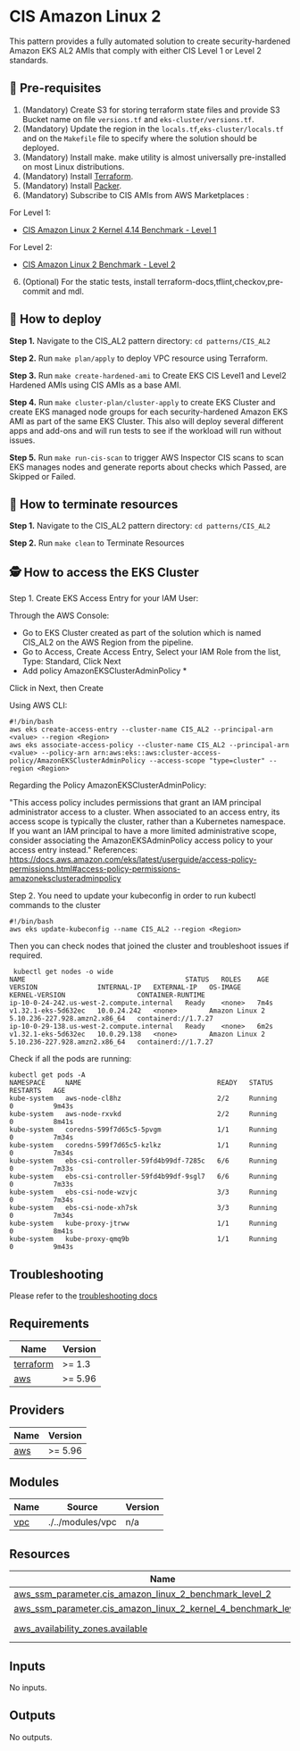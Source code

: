 # CIS Amazon Linux 2

This pattern provides a fully automated solution to create security-hardened Amazon EKS AL2 AMIs that comply with either CIS Level 1 or Level 2 standards.

## 🔢 Pre-requisites

1. (Mandatory) Create S3 for storing terraform state files and provide S3 Bucket name on file ``versions.tf`` and ``eks-cluster/versions.tf``.
2. (Mandatory) Update the region in the ``locals.tf``,``eks-cluster/locals.tf`` and on the ``Makefile`` file to specify where the solution should be deployed.
3. (Mandatory) Install make. make utility is almost universally pre-installed on most Linux distributions.
4. (Mandatory) Install [Terraform](https://developer.hashicorp.com/terraform/tutorials/aws-get-started/install-cli).
5. (Mandatory) Install [Packer](https://developer.hashicorp.com/packer/tutorials/docker-get-started/get-started-install-cli).
6. (Mandatory) Subscribe to CIS AMIs from AWS Marketplaces :

For Level 1:

- [CIS Amazon Linux 2 Kernel 4.14 Benchmark - Level 1](https://aws.amazon.com/marketplace/pp/prodview-5ihz572adcm7i?sr=0-2&ref_=beagle&applicationId=AWSMPContessa)

For Level 2:

- [CIS Amazon Linux 2 Benchmark - Level 2](https://aws.amazon.com/marketplace/server/procurement?productId=c41d38c4-3f6a-4434-9a86-06dd331d3f9c)

6. (Optional) For the static tests, install terraform-docs,tflint,checkov,pre-commit and mdl.

## 🚀 How to deploy

**Step 1.** Navigate to the CIS_AL2 pattern directory: `cd patterns/CIS_AL2`

**Step 2.** Run `make plan/apply` to deploy VPC resource using Terraform.

**Step 3.** Run `make create-hardened-ami` to Create EKS CIS Level1 and Level2 Hardened AMIs using CIS AMIs as a base AMI.

**Step 4.** Run `make cluster-plan/cluster-apply` to create EKS Cluster and create EKS managed node groups for each security-hardened Amazon EKS AMI as part of the same EKS Cluster. This also will deploy several different apps and add-ons and will run tests to see if the workload will run without issues.

**Step 5.** Run `make run-cis-scan` to trigger AWS Inspector CIS scans to scan EKS manages nodes and generate reports about checks which Passed, are Skipped or Failed.

## 🧹 How to terminate resources

**Step 1.** Navigate to the CIS_AL2 pattern directory: `cd patterns/CIS_AL2`

**Step 2.** Run `make clean` to Terminate Resources

## 🕵️ How to access the EKS Cluster

Step 1. Create EKS Access Entry for your IAM User:

Through the AWS Console:

- Go to EKS Cluster created as part of the solution which is named CIS_AL2 on the AWS Region from the pipeline.
- Go to Access, Create Access Entry, Select your IAM Role from the list, Type: Standard, Click Next
- Add policy AmazonEKSClusterAdminPolicy *

Click in Next, then Create

Using AWS CLI:

```
#!/bin/bash
aws eks create-access-entry --cluster-name CIS_AL2 --principal-arn <value> --region <Region>
aws eks associate-access-policy --cluster-name CIS_AL2 --principal-arn <value> --policy-arn arn:aws:eks::aws:cluster-access-policy/AmazonEKSClusterAdminPolicy --access-scope "type=cluster" --region <Region>
```

Regarding the Policy AmazonEKSClusterAdminPolicy:

"This access policy includes permissions that grant an IAM principal administrator access to a cluster. When associated to an access entry, its access scope is typically the cluster, rather than a Kubernetes namespace. If you want an IAM principal to have a more limited administrative scope, consider associating the AmazonEKSAdminPolicy access policy to your access entry instead."
References: <https://docs.aws.amazon.com/eks/latest/userguide/access-policy-permissions.html#access-policy-permissions-amazoneksclusteradminpolicy>

Step 2. You need to update your kubeconfig in order to run kubectl commands to the cluster

```
#!/bin/bash
aws eks update-kubeconfig --name CIS_AL2 --region <Region>
```

Then you can check nodes that joined the cluster and troubleshoot issues if required.

```#!/bin/bash
 kubectl get nodes -o wide
NAME                                        STATUS   ROLES    AGE    VERSION               INTERNAL-IP   EXTERNAL-IP   OS-IMAGE         KERNEL-VERSION                  CONTAINER-RUNTIME
ip-10-0-24-242.us-west-2.compute.internal   Ready    <none>   7m4s   v1.32.1-eks-5d632ec   10.0.24.242   <none>        Amazon Linux 2   5.10.236-227.928.amzn2.x86_64   containerd://1.7.27
ip-10-0-29-138.us-west-2.compute.internal   Ready    <none>   6m2s   v1.32.1-eks-5d632ec   10.0.29.138   <none>        Amazon Linux 2   5.10.236-227.928.amzn2.x86_64   containerd://1.7.27
```

Check if all the pods are running:

```#!/bin/bash
kubectl get pods -A
NAMESPACE     NAME                                  READY   STATUS    RESTARTS   AGE
kube-system   aws-node-cl8hz                        2/2     Running   0          9m43s
kube-system   aws-node-rxvkd                        2/2     Running   0          8m41s
kube-system   coredns-599f7d65c5-5pvgm              1/1     Running   0          7m34s
kube-system   coredns-599f7d65c5-kzlkz              1/1     Running   0          7m34s
kube-system   ebs-csi-controller-59fd4b99df-7285c   6/6     Running   0          7m33s
kube-system   ebs-csi-controller-59fd4b99df-9sgl7   6/6     Running   0          7m33s
kube-system   ebs-csi-node-wzvjc                    3/3     Running   0          7m34s
kube-system   ebs-csi-node-xh7sk                    3/3     Running   0          7m34s
kube-system   kube-proxy-jtrww                      1/1     Running   0          8m41s
kube-system   kube-proxy-qmq9b                      1/1     Running   0          9m43s
```

## Troubleshooting

Please refer to the [troubleshooting docs](../../docs/troubleshooting.md)

<!-- BEGIN_TF_DOCS -->
## Requirements

| Name | Version |
|------|---------|
| <a name="requirement_terraform"></a> [terraform](#requirement\_terraform) | >= 1.3 |
| <a name="requirement_aws"></a> [aws](#requirement\_aws) | >= 5.96 |

## Providers

| Name | Version |
|------|---------|
| <a name="provider_aws"></a> [aws](#provider\_aws) | >= 5.96 |

## Modules

| Name | Source | Version |
|------|--------|---------|
| <a name="module_vpc"></a> [vpc](#module\_vpc) | ./../modules/vpc | n/a |

## Resources

| Name | Type |
|------|------|
| [aws_ssm_parameter.cis_amazon_linux_2_benchmark_level_2](https://registry.terraform.io/providers/hashicorp/aws/latest/docs/resources/ssm_parameter) | resource |
| [aws_ssm_parameter.cis_amazon_linux_2_kernel_4_benchmark_level_1](https://registry.terraform.io/providers/hashicorp/aws/latest/docs/resources/ssm_parameter) | resource |
| [aws_availability_zones.available](https://registry.terraform.io/providers/hashicorp/aws/latest/docs/data-sources/availability_zones) | data source |

## Inputs

No inputs.

## Outputs

No outputs.
<!-- END_TF_DOCS -->
